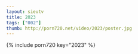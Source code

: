 ```yaml
--- 
layout: sieutv
title: 2023
tags: ["002"]
thumb: http://porn720.net/video/2023/poster.jpg
---
```

{% include porn720 key="2023" %} 
